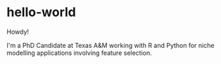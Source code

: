 # hello-world

Howdy!

I'm a PhD Candidate at Texas A&M working with R and Python for niche modelling applications involving feature selection.
